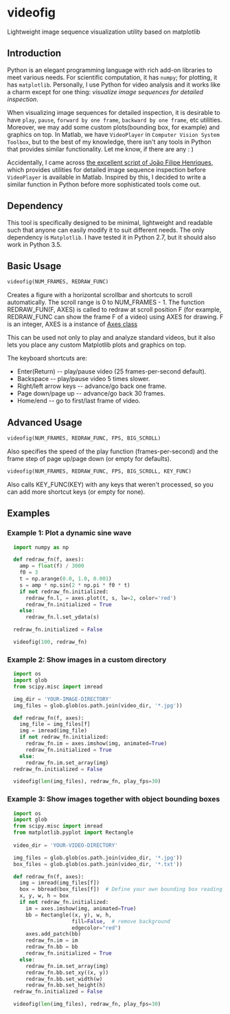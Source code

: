 # videofig
Lightweight image sequence visualization utility based on matplotlib

## Introduction
Python is an elegant programming language with rich add-on libraries to meet various needs. For scientific computation, it has `numpy`; for plotting, it has `matplotlib`. Personally, I use Python for video analysis and it works like a charm except for one thing: *visualize image sequences for detailed inspection*. 
 
When visualizing image sequences for detailed inspection, it is desirable to have `play`, `pause`, `forward by one frame`, `backward by one frame`, etc utilities. Moreover, we may add some custom plots(bounding box, for example) and graphics on top. In Matlab, we have `VideoPlayer` in `Computer Vision System Toolbox`, but to the best of my knowledge, there isn't any tools in Python that provides similar functionality. Let me know, if there are any : )
 
Accidentally, I came across [the excellent script of João Filipe Henriques](https://www.mathworks.com/matlabcentral/fileexchange/29544-figure-to-play-and-analyze-videos-with-custom-plots-on-top?focused=5172704&tab=function
), which provides utilities for detailed image sequence inspection before `VideoPlayer` is available in Matlab. Inspired by this, I decided to write a similar function in Python before more sophisticated tools come out.

## Dependency
This tool is specifically designed to be minimal, lightweight and readable such that anyone can easily modify it to suit different needs. The only dependency is `Matplotlib`. I have tested it in Python 2.7, but it should also work in Python 3.5.
 
## Basic Usage
```python
videofig(NUM_FRAMES, REDRAW_FUNC)
```

Creates a figure with a horizontal scrollbar and shortcuts to scroll automatically.
The scroll range is 0 to NUM_FRAMES - 1. The function REDRAW_FUN(F, AXES) is called to
redraw at scroll position F (for example, REDRAW_FUNC can show the frame F of a video)
using AXES for drawing. F is an integer, AXES is a instance of [Axes class](https://matplotlib.org/api/axes_api.html)

This can be used not only to play and analyze standard videos, but it also lets you place
any custom Matplotlib plots and graphics on top.

The keyboard shortcuts are:
+ Enter(Return) -- play/pause video (25 frames-per-second default).
+ Backspace -- play/pause video 5 times slower.
+ Right/left arrow keys -- advance/go back one frame.
+ Page down/page up -- advance/go back 30 frames.
+ Home/end -- go to first/last frame of video.

## Advanced Usage
```python
videofig(NUM_FRAMES, REDRAW_FUNC, FPS, BIG_SCROLL)
```
Also specifies the speed of the play function (frames-per-second) and
the frame step of page up/page down (or empty for defaults).

```python
videofig(NUM_FRAMES, REDRAW_FUNC, FPS, BIG_SCROLL, KEY_FUNC)
```
Also calls KEY_FUNC(KEY) with any keys that weren't processed, so you
can add more shortcut keys (or empty for none).

## Examples
### Example 1: Plot a dynamic sine wave
```python
  import numpy as np

  def redraw_fn(f, axes):
    amp = float(f) / 3000
    f0 = 3
    t = np.arange(0.0, 1.0, 0.001)
    s = amp * np.sin(2 * np.pi * f0 * t)
    if not redraw_fn.initialized:
      redraw_fn.l, = axes.plot(t, s, lw=2, color='red')
      redraw_fn.initialized = True
    else:
      redraw_fn.l.set_ydata(s)

  redraw_fn.initialized = False

  videofig(100, redraw_fn)
```

### Example 2: Show images in a custom directory
```python
  import os
  import glob
  from scipy.misc import imread

  img_dir = 'YOUR-IMAGE-DIRECTORY'
  img_files = glob.glob(os.path.join(video_dir, '*.jpg'))

  def redraw_fn(f, axes):
    img_file = img_files[f]
    img = imread(img_file)
    if not redraw_fn.initialized:
      redraw_fn.im = axes.imshow(img, animated=True)
      redraw_fn.initialized = True
    else:
      redraw_fn.im.set_array(img)
  redraw_fn.initialized = False

  videofig(len(img_files), redraw_fn, play_fps=30)
```

### Example 3: Show images together with object bounding boxes
```python
  import os
  import glob
  from scipy.misc import imread
  from matplotlib.pyplot import Rectangle
  
  video_dir = 'YOUR-VIDEO-DIRECTORY'

  img_files = glob.glob(os.path.join(video_dir, '*.jpg'))
  box_files = glob.glob(os.path.join(video_dir, '*.txt'))

  def redraw_fn(f, axes):
    img = imread(img_files[f])
    box = bbread(box_files[f])  # Define your own bounding box reading utility
    x, y, w, h = box
    if not redraw_fn.initialized:
      im = axes.imshow(img, animated=True)
      bb = Rectangle((x, y), w, h,
                     fill=False,  # remove background
                     edgecolor="red")
      axes.add_patch(bb)
      redraw_fn.im = im
      redraw_fn.bb = bb
      redraw_fn.initialized = True
    else:
      redraw_fn.im.set_array(img)
      redraw_fn.bb.set_xy((x, y))
      redraw_fn.bb.set_width(w)
      redraw_fn.bb.set_height(h)
  redraw_fn.initialized = False

  videofig(len(img_files), redraw_fn, play_fps=30)
```
